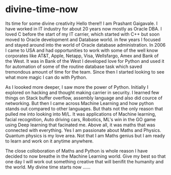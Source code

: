 # divine-time-now
Its time for some divine creativity
Hello there!! I am Prashant Gaigavale. I have worked in IT industry for about 20 years now mostly as Oracle DBA.
I loved C before the start of my IT carrier, which started with C++ but soon moved to Oracle development and Database world.
in few years I focused and stayed around into the world of Oracle database administration. In 2006 I came to USA and had opportunities to work with some of the well know corporates like AT&T, Apple, Netapp, Visa, Wellsfargo, Amex and Bank of the West. It was in Bank of the West I developed love for Python and used it for automation of some of the routine database task which saved tremondous amount of time for the team. Since then I started looking to see what more magic I can do with Python.

As I loooked more deeper, I saw more the power of Python. Initially I explored on hacking and thought making carrier in security. I learned few things on Stack buffer overflow, assembly language and also did cource of networking. But then I came across Machine Learning and how python stands out compared to other languages.
But thats not the only reason that pulled me into looking into M/L. It was applications of Machine learning, facial recognition, Auto driving cars, Robotics, ML's win in the GO game using Deep learning that facinated me. Above all, it was maths that was connected with everything.
Yes I am passionate about Maths and Physics. Quantum physics is my love area. Not that I am Maths genius but I am ready to learn and work on it anytime anywhere.

The close colloboration of Maths and Python is whole reason I have decided to now breathe in the Machine Learning world. Give my best so that one day I will work out something creative that will benifit the humanity and the world. My divine time starts now ......

